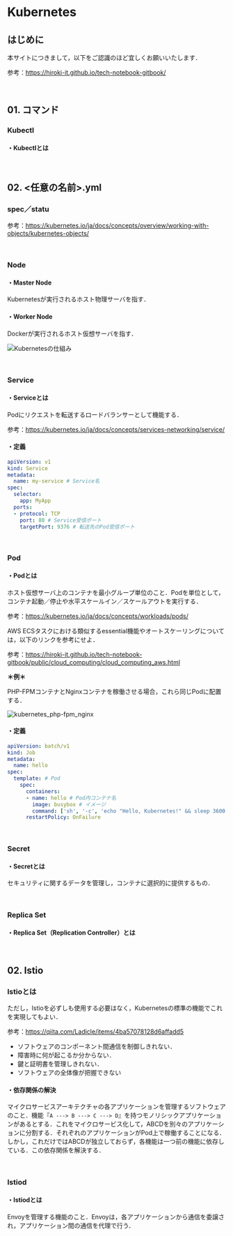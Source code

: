 # Kubernetes

## はじめに

本サイトにつきまして，以下をご認識のほど宜しくお願いいたします．

参考：https://hiroki-it.github.io/tech-notebook-gitbook/

<br>

## 01. コマンド

### Kubectl

#### ・Kubectlとは

<br>

## 02. <任意の名前>.yml

### spec／statu

参考：https://kubernetes.io/ja/docs/concepts/overview/working-with-objects/kubernetes-objects/

<br>

### Node

#### ・Master Node

Kubernetesが実行されるホスト物理サーバを指す．

#### ・Worker Node

Dockerが実行されるホスト仮想サーバを指す．

![Kubernetesの仕組み](https://raw.githubusercontent.com/hiroki-it/tech-notebook/master/images/Kubernetesの仕組み.png)

<br>

### Service

#### ・Serviceとは

Podにリクエストを転送するロードバランサーとして機能する．

参考：https://kubernetes.io/ja/docs/concepts/services-networking/service/

#### ・定義

```yaml
apiVersion: v1
kind: Service
metadata:
  name: my-service # Service名
spec:
  selector:
    app: MyApp
  ports:
  - protocol: TCP
    port: 80 # Service受信ポート
    targetPort: 9376 # 転送先のPod受信ポート
```

<br>

### Pod

#### ・Podとは

ホスト仮想サーバ上のコンテナを最小グループ単位のこと．Podを単位として，コンテナ起動／停止や水平スケールイン／スケールアウトを実行する．

参考：https://kubernetes.io/ja/docs/concepts/workloads/pods/

AWS ECSタスクにおける類似するessential機能やオートスケーリングについては，以下のリンクを参考にせよ．

参考：https://hiroki-it.github.io/tech-notebook-gitbook/public/cloud_computing/cloud_computing_aws.html

**＊例＊**

PHP-FPMコンテナとNginxコンテナを稼働させる場合，これら同じPodに配置する．

![kubernetes_php-fpm_nginx](https://raw.githubusercontent.com/hiroki-it/tech-notebook/master/images/kubernetes_php-fpm_nginx.png)

#### ・定義

```yaml
apiVersion: batch/v1
kind: Job
metadata:
  name: hello
spec:
  template: # Pod
    spec:
      containers:
      - name: hello # Pod内コンテナ名
        image: busybox # イメージ
        command: ['sh', '-c', 'echo "Hello, Kubernetes!" && sleep 3600'] # コンテナ起動時コマンド
      restartPolicy: OnFailure
```

<br>

### Secret

#### ・Secretとは

セキュリティに関するデータを管理し，コンテナに選択的に提供するもの．

<br>

### Replica Set

#### ・Replica Set（Replication Controller）とは

<br>

## 02. Istio

### Istioとは

ただし，Istioを必ずしも使用する必要はなく，Kubernetesの標準の機能でこれを実現してもよい．

参考：https://qiita.com/Ladicle/items/4ba57078128d6affadd5

- ソフトウェアのコンポーネント間通信を制御しきれない．
- 障害時に何が起こるか分からない．
- 鍵と証明書を管理しきれない．
- ソフトウェアの全体像が把握できない

#### ・依存関係の解決

マイクロサービスアーキテクチャの各アプリケーションを管理するソフトウェアのこと．機能『```A ---> B ---> C ---> D```』を持つモノリシックアプリケーションがあるとする．これをマイクロサービス化して，ABCDを別々のアプリケーションに分割する．それぞれのアプリケーションがPod上で稼働することになる．しかし，これだけではABCDが独立しておらず，各機能は一つ前の機能に依存している．この依存関係を解決する．

<br>

### Istiod

#### ・Istiodとは

Envoyを管理する機能のこと．Envoyは，各アプリケーションから通信を委譲され，アプリケーション間の通信を代理で行う．
